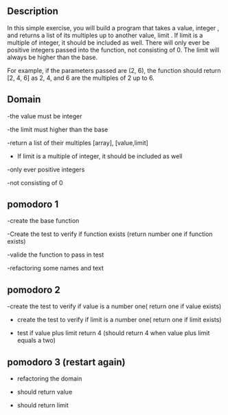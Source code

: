 ## Description
In this simple exercise, you will build a program that takes a value, integer , and returns a list of its multiples up to another value, limit . If limit is a multiple of integer, it should be included as well. There will only ever be positive integers passed into the function, not consisting of 0. The limit will always be higher than the base.

For example, if the parameters passed are (2, 6), the function should return [2, 4, 6] as 2, 4, and 6 are the multiples of 2 up to 6.

## Domain
-the value must be integer

-the limit must higher than the base

-return a list of their multiples [array], [value,limit]
- If limit is a multiple of integer, it 
should be included as well

-only ever positive integers

-not consisting of 0

## pomodoro 1
-create the base function

-Create the test to verify if function exists (return number one if function exists)

-valide the function to pass in test

-refactoring some names and text

## pomodoro 2
-create the  test to verify if value is a number one( return one if value exists)

- create the test to verify if limit is a number one( return one if limit exists)

- test if value plus limit return 4 (should return 4 when value plus limit equals a two)

## pomodoro 3 (restart again)
- refactoring the domain

- should return value

- should return limit